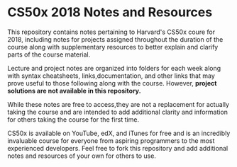 # CS50x 2018 Notes and Resources

This repository contains notes pertaining to Harvard's CS50x coure for 2018, including notes for projects assigned throughout the duration of the course along with supplementary resources to better explain and clarify parts of the course material.

Lecture and project notes are organized into folders for each week along with syntax cheatsheets, links,documentation, and other links that may prove useful to those following along with the course. However, **project solutions are not available in this repository.**


While these notes are free to access,they are not a replacement for actually taking the course and are intended to add additional clarity and information for others taking the course for the first time. 

CS50x is available on YouTube, edX, and iTunes for free and is an incredibly invaluable course for everyone from aspiring programmers to the most experienced developers. Feel free to fork this repository and add additional notes and resources of your own for others to use.